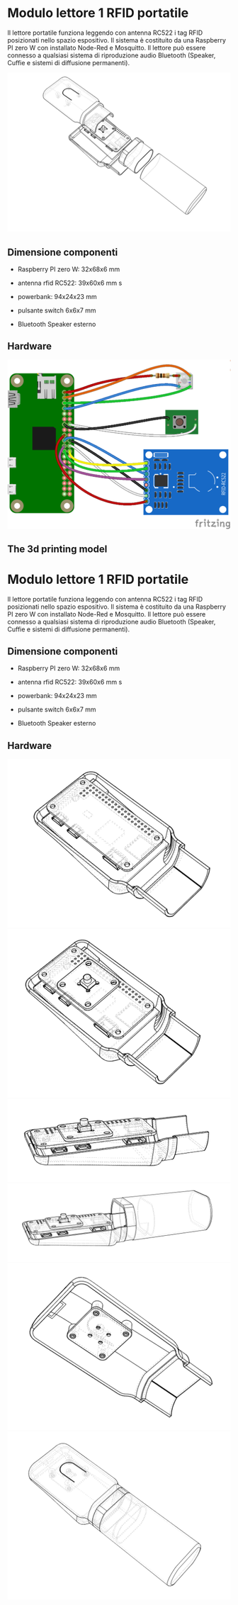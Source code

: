 # Modulo lettore 1 RFID portatile

Il lettore portatile funziona leggendo con  antenna  RC522 i tag RFID posizionati nello spazio espositivo. Il sistema è costituito da una Raspberry PI zero W con installato Node-Red e Mosquitto.
Il lettore può essere connesso a qualsiasi sistema di riproduzione audio Bluetooth (Speaker, Cuffie e sistemi di diffusione permanenti).

![Reader 3D printing model 5  ](https://github.com/unirsm/openMuseum/blob/master/reader/img/Reader_V05_7.png)

## Dimensione componenti

- Raspberry PI zero W: 			32x68x6 mm

- antenna rfid RC522: 			39x60x6 mm
s
- powerbank: 				94x24x23 mm

- pulsante switch 			6x6x7 mm
- Bluetooth Speaker esterno

## Hardware

![Reader hardware connections ](https://github.com/unirsm/openMuseum/blob/master/Reader_201906_bb.png)

## The 3d printing model

# Modulo lettore 1 RFID portatile

Il lettore portatile funziona leggendo con  antenna  RC522 i tag RFID posizionati nello spazio espositivo. Il sistema è costituito da una Raspberry PI zero W con installato Node-Red e Mosquitto.
Il lettore può essere connesso a qualsiasi sistema di riproduzione audio Bluetooth (Speaker, Cuffie e sistemi di diffusione permanenti).


## Dimensione componenti

- Raspberry PI zero W: 			32x68x6 mm

- antenna rfid RC522: 			39x60x6 mm
s
- powerbank: 				94x24x23 mm

- pulsante switch 			6x6x7 mm
- Bluetooth Speaker esterno

## Hardware

![Reader picture 1 model 5  ](https://github.com/unirsm/openMuseum/blob/master/reader/img/Reader_V05_1.png)
![Reader picture 2 model 5  ](https://github.com/unirsm/openMuseum/blob/master/reader/img/Reader_V05_2.png)
![Reader picture 3 model 5  ](https://github.com/unirsm/openMuseum/blob/master/reader/img/Reader_V05_3.png)
![Reader picture 4 model 5  ](https://github.com/unirsm/openMuseum/blob/master/reader/img/Reader_V05_4.png)
![Reader picture 5 model 5  ](https://github.com/unirsm/openMuseum/blob/master/reader/img/Reader_V05_5.png)
![Reader picture 6 model 5  ](https://github.com/unirsm/openMuseum/blob/master/reader/img/Reader_V05_6.png)
